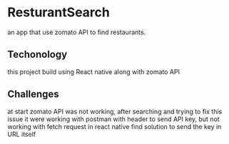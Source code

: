 # ResturantSearch 
an app that use zomato API to find restaurants.

## Techonology
this project build using React native along with zomato API 

## Challenges
at start zomato API was not working, after searching and trying to fix this issue
it were working with postman with header to send API key, but not working with fetch request in react native 
find solution to send the key in URL itself 
